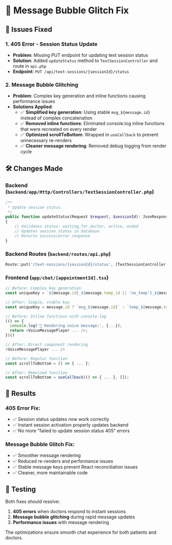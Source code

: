 # 🔧 Message Bubble Glitch Fix

## 🎯 Issues Fixed

### 1. **405 Error - Session Status Update**
- **Problem**: Missing PUT endpoint for updating text session status
- **Solution**: Added `updateStatus` method to `TextSessionController` and route in `api.php`
- **Endpoint**: `PUT /api/text-sessions/{sessionId}/status`

### 2. **Message Bubble Glitching**
- **Problem**: Complex key generation and inline functions causing performance issues
- **Solutions Applied**:
  - ✅ **Simplified key generation**: Using stable `msg_${message.id}` instead of complex concatenation
  - ✅ **Removed inline functions**: Eliminated console.log inline functions that were recreated on every render
  - ✅ **Optimized scrollToBottom**: Wrapped in `useCallback` to prevent unnecessary re-renders
  - ✅ **Cleaner message rendering**: Removed debug logging from render cycle

## 🛠️ **Changes Made**

### **Backend (`backend/app/Http/Controllers/TextSessionController.php`)**
```php
/**
 * Update session status.
 */
public function updateStatus(Request $request, $sessionId): JsonResponse
{
    // Validates status: waiting_for_doctor, active, ended
    // Updates session status in database
    // Returns success/error response
}
```

### **Backend Routes (`backend/routes/api.php`)**
```php
Route::put('/text-sessions/{sessionId}/status', [TextSessionController::class, 'updateStatus']);
```

### **Frontend (`app/chat/[appointmentId].tsx`)**
```typescript
// Before: Complex key generation
const uniqueKey = `${message.id}_${message.temp_id || 'no_temp'}_${message.created_at}_${message.sender_id}_${index}`;

// After: Simple, stable key
const uniqueKey = message.id ? `msg_${message.id}` : `temp_${message.temp_id || index}_${message.created_at}`;

// Before: Inline functions with console.log
(() => {
  console.log('🎵 Rendering voice message:', {...});
  return <VoiceMessagePlayer ... />;
})()

// After: Direct component rendering
<VoiceMessagePlayer ... />

// Before: Regular function
const scrollToBottom = () => { ... };

// After: Memoized function
const scrollToBottom = useCallback(() => { ... }, []);
```

## 🎉 **Results**

### **405 Error Fix:**
- ✅ Session status updates now work correctly
- ✅ Instant session activation properly updates backend
- ✅ No more "failed to update session status 405" errors

### **Message Bubble Glitch Fix:**
- ✅ Smoother message rendering
- ✅ Reduced re-renders and performance issues
- ✅ Stable message keys prevent React reconciliation issues
- ✅ Cleaner, more maintainable code

## 🧪 **Testing**

Both fixes should resolve:
1. **405 errors** when doctors respond to instant sessions
2. **Message bubble glitching** during rapid message updates
3. **Performance issues** with message rendering

The optimizations ensure smooth chat experience for both patients and doctors.
